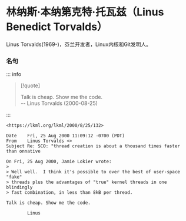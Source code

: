 # 林纳斯·本纳第克特·托瓦兹（Linus Benedict Torvalds）

Linus Torvalds(1969-)，芬兰开发者，Linux内核和Git发明人。

### 名句

::: info

> [!quote]
>
> Talk is cheap. Show me the code.   
> -- Linus Torvalds (2000-08-25)

:::

```
<https://lkml.org/lkml/2000/8/25/132>

Date	Fri, 25 Aug 2000 11:09:12 -0700 (PDT)
From	Linus Torvalds <>
Subject	Re: SCO: "thread creation is about a thousand times faster than onnative

On Fri, 25 Aug 2000, Jamie Lokier wrote:
> 
> Well well.  I think it's possible to over the best of user-space "fake"
> threads plus the advantages of "true" kernel threads in one blindingly
> fast combination, in less than 8kB per thread.

Talk is cheap. Show me the code.

		Linus

```